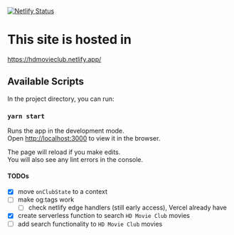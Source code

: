 [![Netlify Status](https://api.netlify.com/api/v1/badges/74ef5671-3421-4e0d-bd9d-24f0db02eb8b/deploy-status)](https://app.netlify.com/sites/hdmovieclub/deploys)

# This site is hosted in
https://hdmovieclub.netlify.app/

## Available Scripts

In the project directory, you can run:

### `yarn start`

Runs the app in the development mode.\
Open [http://localhost:3000](http://localhost:3000) to view it in the browser.

The page will reload if you make edits.\
You will also see any lint errors in the console.

#### TODOs
- [x] move `onClubState` to a context
- [ ] make og:tags work
  - [ ] check netlify edge handlers (still early access), Vercel already have
- [x] create serverless function to search `HD Movie Club` movies
- [ ] add search functionality to `HD Movie Club` movies
